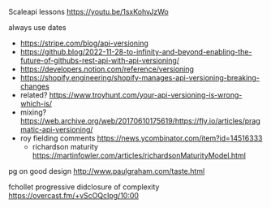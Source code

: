 
Scaleapi lessons https://youtu.be/1sxKohvJzWo


always use dates
- https://stripe.com/blog/api-versioning
- https://github.blog/2022-11-28-to-infinity-and-beyond-enabling-the-future-of-githubs-rest-api-with-api-versioning/
- https://developers.notion.com/reference/versioning
- https://shopify.engineering/shopify-manages-api-versioning-breaking-changes
- related? https://www.troyhunt.com/your-api-versioning-is-wrong-which-is/
- mixing? https://web.archive.org/web/20170610175619/https://fly.io/articles/pragmatic-api-versioning/
- roy fielding comments https://news.ycombinator.com/item?id=14516333
	- richardson maturity https://martinfowler.com/articles/richardsonMaturityModel.html


pg on good design http://www.paulgraham.com/taste.html


fchollet progressive didclosure of complexity https://overcast.fm/+vScOQcIpg/10:00